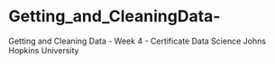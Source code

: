 # Getting_and_CleaningData-
Getting and Cleaning Data  - Week 4 - Certificate Data Science Johns Hopkins University
